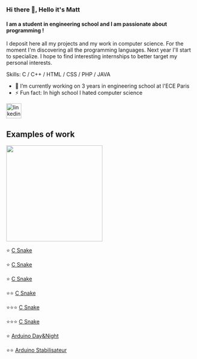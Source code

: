 ### Hi there 👋, Hello it's Matt
#### I am a student in engineering school and I am passionate about programming !
I deposit here all my projects and my work in computer science. For the moment I'm discovering all the programming languages. Next year I'll start to specialize. I hope to find interesting internships to better target my personal interests. 

Skills: C / C++ / HTML / CSS / PHP / JAVA

- 🔭 I’m currently working on 3 years in engineering school at l'ECE Paris 
- ⚡ Fun fact: In high school I hated computer science 


[<img src='https://cdn.jsdelivr.net/npm/simple-icons@3.0.1/icons/linkedin.svg' alt='linkedin' height='40'>](https://www.linkedin.com/in/https://www.linkedin.com/in/matthieu-sajot-371063193//)  

## Examples of work 
<img src="" width="256" />

:star: <a href="https://github.com/Cambelau/C-Snake" >C Snake </a>

:star: <a href="https://github.com/Cambelau/C-Snake" >C Snake </a>

:star: <a href="https://github.com/Cambelau/C-Snake" >C Snake </a>

:star::star: <a href="https://github.com/Cambelau/C-Snake" >C Snake </a>

:star::star::star: <a href="https://github.com/Cambelau/C-Snake" >C Snake </a>

:star::star::star: <a href="https://github.com/Cambelau/C-Snake" >C Snake </a>

:star: <a href="https://github.com/Cambelau/Arduino-Day-Night" >Arduino Day&Night</a>

:star::star: <a href="https://github.com/Cambelau/Arduino-Stabilisateur" >Arduino Stabilisateur</a>


